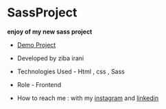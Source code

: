 # SassProject

**enjoy of my new sass project**

- [Demo Project](https://ziba-irani.github.io/SassProject/)

- Developed by ziba irani

- Technologies Used - Html , css , Sass

- Role - Frontend

- How to reach me : with my [instagram](https://instagram.com/zibairani_dev/) and [linkedin](https://www.linkedin.com/in/ziba-irani-developr/)
